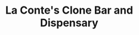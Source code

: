 ---
title: "La Conte's Clone Bar and Dispensary"
url: /denver/la-contes-clone-bar-and-dispensary/
shop: shop
---